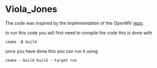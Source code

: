 # Viola_Jones

The code was inspired by the implementation of the OpenMV [repo](https://github.com/openmv/openmv).

to run this code you will first need to compile the code this is done with

```
cmake -B build
```

once you have done this you can run it using       

```
cmake --build build --target run
```
